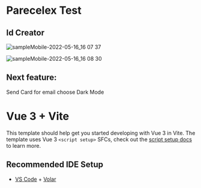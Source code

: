 # Parecelex Test
## Id Creator
![sampleMobile-2022-05-16_16 07 37](https://user-images.githubusercontent.com/46769610/168665087-e34804b2-c7d6-4af0-8513-751fc9286aee.gif)

![sampleMobile-2022-05-16_16 08 30](https://user-images.githubusercontent.com/46769610/168665071-f91296d4-53b7-42a9-a8b4-4011fcf997fa.gif)

## Next feature:
Send Card for email
choose Dark Mode

# Vue 3 + Vite

This template should help get you started developing with Vue 3 in Vite. The template uses Vue 3 `<script setup>` SFCs, check out the [script setup docs](https://v3.vuejs.org/api/sfc-script-setup.html#sfc-script-setup) to learn more.

## Recommended IDE Setup

- [VS Code](https://code.visualstudio.com/) + [Volar](https://marketplace.visualstudio.com/items?itemName=Vue.volar)
